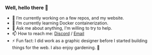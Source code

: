 ### Well, hello there 👋

- 🔭 I’m currently working on a few repos, and my website.
- 🌱 I’m currently learning Docker containerization.
- 💬 Ask me about anything, I'm willing to try to help.
- 📫 How to reach me: [Discord] / [Email]
- ⚡ Fun fact: I did work as a graphic designer before I started building things for the
  web. I also enjoy gardening. 🌱


[Discord]:https://discord.com/invite/8XxMrAg
[Email]:mailto:derekjtata@gmail.com
